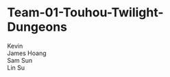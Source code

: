 # Team-01-Touhou-Twilight-Dungeons

Kevin  <br />
James Hoang  <br />
Sam Sun  <br />
Lin Su  <br />

